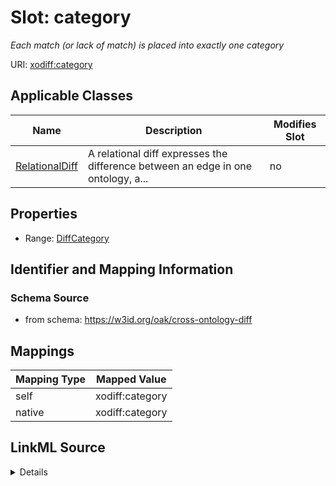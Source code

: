 

# Slot: category


_Each match (or lack of match) is placed into exactly one category_





URI: [xodiff:category](https://w3id.org/oak/cross-ontology-diff/category)



<!-- no inheritance hierarchy -->





## Applicable Classes

| Name | Description | Modifies Slot |
| --- | --- | --- |
| [RelationalDiff](RelationalDiff.md) | A relational diff expresses the difference between an edge in one ontology, a... |  no  |







## Properties

* Range: [DiffCategory](DiffCategory.md)





## Identifier and Mapping Information







### Schema Source


* from schema: https://w3id.org/oak/cross-ontology-diff




## Mappings

| Mapping Type | Mapped Value |
| ---  | ---  |
| self | xodiff:category |
| native | xodiff:category |




## LinkML Source

<details>
```yaml
name: category
description: Each match (or lack of match) is placed into exactly one category
from_schema: https://w3id.org/oak/cross-ontology-diff
rank: 1000
alias: category
owner: RelationalDiff
domain_of:
- RelationalDiff
range: DiffCategory

```
</details>